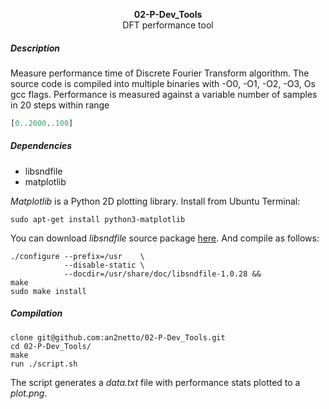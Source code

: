 <p align="center">
  <b>02-P-Dev_Tools</b><br>
  <a>DFT performance tool</a>
</p>

##### Description

Measure performance time of Discrete Fourier Transform algorithm.
The source code is compiled into multiple binaries with -O0, -O1, -O2, -O3, Os gcc flags.
Performance is measured against a variable number of samples in 20 steps
within range

```python
[0..2000..100]
```
##### Dependencies
- libsndfile
- matplotlib

*Matplotlib* is a Python 2D plotting library. Install from Ubuntu Terminal:
```console
sudo apt-get install python3-matplotlib
```

You can download *libsndfile* source package [here](http://www.mega-nerd.com/libsndfile/files/libsndfile-1.0.28.tar.gz). And compile as follows:

```console
./configure --prefix=/usr    \
            --disable-static \
            --docdir=/usr/share/doc/libsndfile-1.0.28 &&
make
sudo make install
```
##### Compilation
```
clone git@github.com:an2netto/02-P-Dev_Tools.git
cd 02-P-Dev_Tools/
make
run ./script.sh
```

The script generates a *data.txt* file with performance stats plotted to a *plot.png*.

